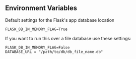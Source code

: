 

## Environment Variables

Default settings for the Flask's app database location
```
FLASK_DB_IN_MEMORY_FLAG=True
```

If you want to run this over a file database use these settings:
```
FLASK_DB_IN_MEMORY_FLAG=False
DATABASE_URL = "/path/to/db/db_file_name.db" 
```